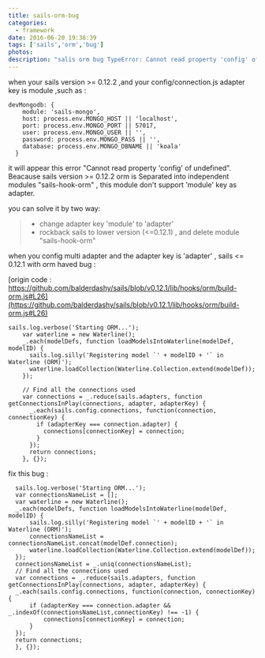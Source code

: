 ```yaml
---
title: sails-orm-bug
categories:
  - framework
date: 2016-06-20 19:38:39
tags: ['sails','orm','bug']
photos:
description: "salis orm bug TypeError: Cannot read property 'config' of undefined"
---
```


when your sails version >=  0.12.2 ,and your config/connection.js  adapter key is module ,such as : 

```
devMongodb: {
    module: 'sails-mongo',
    host: process.env.MONGO_HOST || 'localhost',
    port: process.env.MONGO_PORT || 57017,
    user: process.env.MONGO_USER || '',
    password: process.env.MONGO_PASS || '',
    database: process.env.MONGO_DBNAME || 'koala'
  }
```

it will appear this error "Cannot read property 'config' of undefined". Beacause sails version >= 0.12.2 orm is Separated into independent modules "sails-hook-orm" , this module don't support 'module' key as adapter.

you can solve it by two way:

> - change adapter  key 'module' to 'adapter'
> - rockback sails to lower version (<=0.12.1) , and delete module "sails-hook-orm"

<!--more-->

when you config multi adapter and the adapter key is 'adapter' , sails <= 0.12.1 with orm haved bug : 

[origin code : https://github.com/balderdashy/sails/blob/v0.12.1/lib/hooks/orm/build-orm.js#L26](https://github.com/balderdashy/sails/blob/v0.12.1/lib/hooks/orm/build-orm.js#L26) 

```
sails.log.verbose('Starting ORM...');
    var waterline = new Waterline();
    _.each(modelDefs, function loadModelsIntoWaterline(modelDef, modelID) {
      sails.log.silly('Registering model `' + modelID + '` in Waterline (ORM)');
      waterline.loadCollection(Waterline.Collection.extend(modelDef));
    });

    // Find all the connections used
    var connections = _.reduce(sails.adapters, function getConnectionsInPlay(connections, adapter, adapterKey) {
      _.each(sails.config.connections, function(connection, connectionKey) {
        if (adapterKey === connection.adapter) {
          connections[connectionKey] = connection;
        }
      });
      return connections;
    }, {});
```

fix this bug : 

```
  sails.log.verbose('Starting ORM...');
  var connectionsNameList = [];
  var waterline = new Waterline();
  _.each(modelDefs, function loadModelsIntoWaterline(modelDef, modelID) {
      sails.log.silly('Registering model `' + modelID + '` in Waterline (ORM)');
      connectionsNameList = connectionsNameList.concat(modelDef.connection);
      waterline.loadCollection(Waterline.Collection.extend(modelDef));
  });
  connectionsNameList = _.uniq(connectionsNameList);
  // Find all the connections used
  var connections = _.reduce(sails.adapters, function getConnectionsInPlay(connections, adapter, adapterKey) {
  _.each(sails.config.connections, function(connection, connectionKey) {
      if (adapterKey === connection.adapter && _.indexOf(connectionsNameList,connectionKey) !== -1) {
          connections[connectionKey] = connection;
      }
  });
  return connections;
  }, {});
```